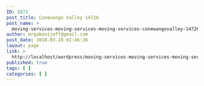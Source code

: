 ```yaml
---
ID: 5872
post_title: Conewango Valley 14726
post_name: >
  moving-services-moving-services-moving-services-conewangovalley-14726
author: mrgabonijeff@gmail.com
post_date: 2018-03-28 01:46:26
layout: page
link: >
  http://localhost/wordpress/moving-services-moving-services-moving-services-conewangovalley-14726/
published: true
tags: [ ]
categories: [ ]
---
```

